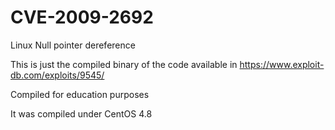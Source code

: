 # CVE-2009-2692
Linux Null pointer dereference

This is just the compiled binary of the code available in https://www.exploit-db.com/exploits/9545/

Compiled for education purposes

It was compiled under CentOS 4.8
